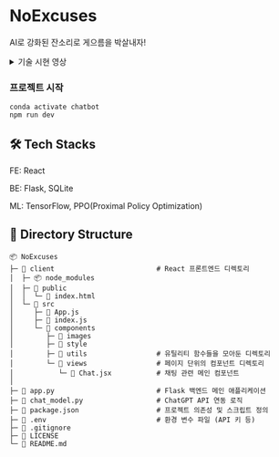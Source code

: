 # NoExcuses

AI로 강화된 잔소리로 게으름을 박살내자!

<details>
<summary> 기술 시현 영상 </summary>
<div markdown="1">    
  
https://github.com/user-attachments/assets/fc7def39-daaf-400c-a3c9-dfe00cb73d94
  
</div>
</details>

### 프로젝트 시작
```
conda activate chatbot
npm run dev
```

## 🛠️ Tech Stacks
FE: React

BE: Flask, SQLite

ML: TensorFlow, PPO(Proximal Policy Optimization)

## 📂 Directory Structure

```
📦 NoExcuses
├─ 📂 client                         # React 프론트엔드 디렉토리
│  ├─ 📦 node_modules
│  ├─ 📂 public
│  │  └─ 📄 index.html
│  └─ 📂 src
│     ├─ 📄 App.js
│     ├─ 📄 index.js
│     └─ 📂 components
│        ├─ 📂 images
│        ├─ 📂 style
│        ├─ 📂 utils                 # 유틸리티 함수들을 모아둔 디렉토리
│        └─ 📂 views                 # 페이지 단위의 컴포넌트 디렉토리
│           └─ 📄 Chat.jsx           # 채팅 관련 메인 컴포넌트
│ 
├─ 🐍 app.py                         # Flask 백엔드 메인 애플리케이션
├─ 🐍 chat_model.py                  # ChatGPT API 연동 로직
├─ 📄 package.json                   # 프로젝트 의존성 및 스크립트 정의
├─ 📄 .env                           # 환경 변수 파일 (API 키 등)
├─ 📄 .gitignore
├─ 📄 LICENSE
└─ 📄 README.md 
```
